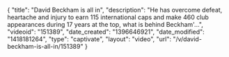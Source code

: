 {
    "title": "David Beckham is all in",
    "description": "He has overcome defeat, heartache and injury to earn 115 international caps and make 460 club appearances during 17 years at the top, what is behind Beckham'...",
    "videoid": "151389",
    "date_created": "1396646921",
    "date_modified": "1418181264",
    "type": "captivate",
    "layout": "video",
    "url": "\/v\/david-beckham-is-all-in\/151389"
}